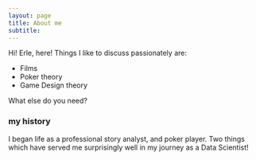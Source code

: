 ```yaml
---
layout: page
title: About me
subtitle: 
---
```


Hi! Erle, here! 
Things I like to discuss passionately are:

- Films
- Poker theory
- Game Design theory

What else do you need?

### my history

I began life as a professional story analyst, and poker player. Two things which have served me surprisingly well in my journey as a Data Scientist!
